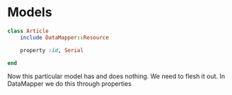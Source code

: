 # Models

~~~ruby
class Article
    include DataMapper::Resource

    property :id, Serial

end
~~~

Now this particular model has and does nothing. We need to flesh it out.
In DataMapper we do this through properties

